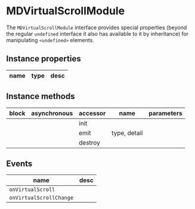 # MDVirtualScrollModule
The `MDVirtualScrollModule` interface provides special properties (beyond the regular `undefined` interface it also has available to it by inheritance) for manipulating `<undefined>` elements.

## Instance properties

name|type|desc
---|---|---

## Instance methods

block| asynchronous | accessor| name| parameters
---| --- | ---| ---| ---
|  | | init| 
|  | | emit| type, detail
|  | | destroy| 

## Events

name|desc
---|---
`onVirtualScroll`|
`onVirtualScrollChange`|
